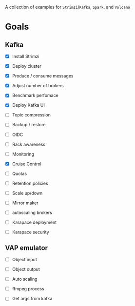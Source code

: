 A collection of examples for `Strimzi`/`Kafka`, `Spark`, and `Volcano`

# Goals

## Kafka 
- [x] Install Strimzi
- [x] Deploy cluster
- [x] Produce / consume messages
- [x] Adjust number of brokers
- [x] Benchmark perfomace
- [x] Deploy Kafka UI


- [ ] Topic compression
- [ ] Backup / restore
- [ ] OIDC
- [ ] Rack awareness

- [ ] Monitoring
- [x] Cruise Control
- [ ] Quotas
- [ ] Retention policies
- [ ] Scale up/down

- [ ] Mirror maker
- [ ] autoscaling brokers
- [ ] Karapace deployment
- [ ] Karapace security

## VAP emulator

- [ ] Object input
- [ ] Object output
- [ ] Auto scaling
- [ ] ffmpeg process
- [ ] Get args from kafka

